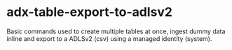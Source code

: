 # adx-table-export-to-adlsv2
Basic commands used to create multiple tables at once, ingest dummy data inline and export to a ADLSv2 (csv) using a managed identity (system).
